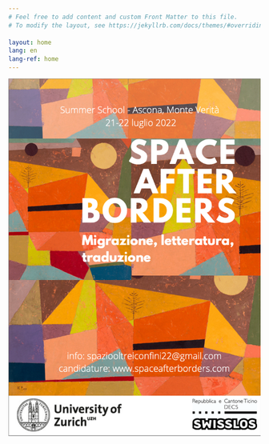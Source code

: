 ```yaml
---
# Feel free to add content and custom Front Matter to this file.
# To modify the layout, see https://jekyllrb.com/docs/themes/#overriding-theme-defaults

layout: home
lang: en
lang-ref: home
---
```


![Poster of space after borders](/assets/locandina_01.png)
